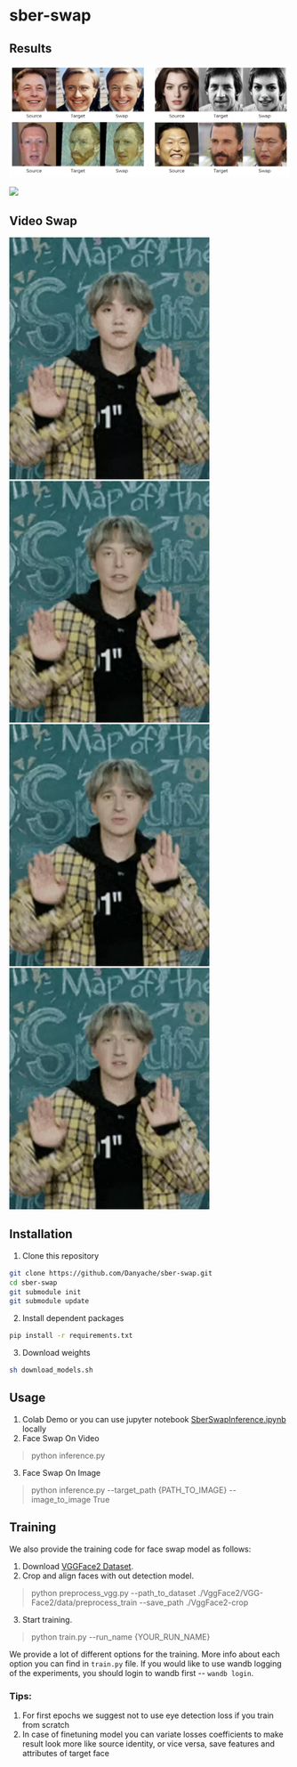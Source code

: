 # sber-swap

## Results 
![](/examples/images/example1.png)

![](/examples/images/example2.png)

## Video Swap
<div>
<img src="/examples/videos/orig.webp" width="360"/>
<img src="/examples/videos/elon.webp" width="360"/>
<img src="/examples/videos/khabenskii.webp" width="360"/>
<img src="/examples/videos/mark.webp" width="360"/>
<div/>

## Installation
  
1. Clone this repository
  ```bash
  git clone https://github.com/Danyache/sber-swap.git
  cd sber-swap
  git submodule init
  git submodule update
  ```
2. Install dependent packages
  ```bash
  pip install -r requirements.txt
  ```
3. Download weights
  ```bash
  sh download_models.sh
  ```
## Usage
  1. Colab Demo or you can use jupyter notebook [SberSwapInference.ipynb](SberSwapInference.ipynb) locally
  2. Face Swap On Video
  > python inference.py 
  3. Face Swap On Image
  > python inference.py --target_path {PATH_TO_IMAGE} --image_to_image True
  
## Training
  
We also provide the training code for face swap model as follows:
  1. Download [VGGFace2 Dataset](https://www.robots.ox.ac.uk/~vgg/data/vgg_face/).
  2. Crop and align faces with out detection model.
  > python preprocess_vgg.py --path_to_dataset ./VggFace2/VGG-Face2/data/preprocess_train --save_path ./VggFace2-crop
  3. Start training. 
  > python train.py --run_name {YOUR_RUN_NAME}

We provide a lot of different options for the training. More info about each option you can find in `train.py` file. If you would like to use wandb logging of the experiments, you should login to wandb first -- `wandb login`.
  
### Tips:
  1. For first epochs we suggest not to use eye detection loss if you train from scratch
  2. In case of finetuning model you can variate losses coefficients to make result look more like source identity, or vice versa, save features and attributes of target face
  
